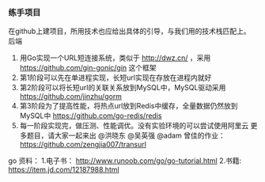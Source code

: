 ### 练手项目
在github上建项目，所用技术也应给出具体的引导，与我们用的技术栈匹配上。
后端
1. 用Go实现一个URL短连接系统，类似于 http://dwz.cn/ ，采用 https://github.com/gin-gonic/gin 这个框架
2. 第1阶段可以先在单进程实现，长短url实现在存放在进程内就好
3. 第2阶段可以将长短url的关联关系放到MySQL中，MySQL驱动采用 https://github.com/jinzhu/gorm 
4. 第3阶段为了提高性能，将热点url放到Redis中缓存，全量数据仍然放到MySQL中 https://github.com/go-redis/redis
5. 每一阶段实现完，做压测、性能调优。没有实验环境的可以尝试使用阿里云
更多题目，请大家一起来出 @洪晓东 @吴英强 @adam 
曾佳的作业：https://github.com/zengjia007/transurl

go 资料：
1.电子书： http://www.runoob.com/go/go-tutorial.html
2.书籍: https://item.jd.com/12187988.html